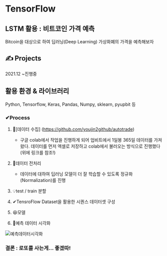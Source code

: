 # TensorFlow

## LSTM 활용 : 비트코인 가격 예측 
Bitcoin을 대상으로 하여 딥러닝(Deep Learning) 가상화폐의 가격을 예측해보자

## ✍️ Projects
2021.12 ~진행중

## 활용 환경 & 라이브러리
Python, Tensorflow, Keras, Pandas, Numpy, sklearn, pyupbit 등 

### ✔Process
1. 💾[데이터 수집] (https://github.com/youjin2github/autotrade)
    * 구글 colab에서 작업을 진행하게 되어 업비트에서 1일봉 365일 데이터를 가져왔다. 데이터를 먼저 엑셀로 저장하고 colab에서 불러오는 방식으로 진행했다(위에 링크를 참조!)
   
2. 🧩데이터 전처리
    * 데이터에 대하여 딥러닝 모델이 더 잘 학습할 수 있도록 정규화(Normalization)를 진행

3. 💡test / train 분할

4. ✔TensroFlow Dataset을 활용한 시퀀스 데이터셋 구성

5. 😆모델

6. 👀예측 데이터 시각화

![예측데이터시각화](https://user-images.githubusercontent.com/86221508/147328004-38b88183-e4a5-4f9b-aa9a-2ba35aca4fee.PNG)

### 결론 : 로또를 사는게... 좋겠따!
